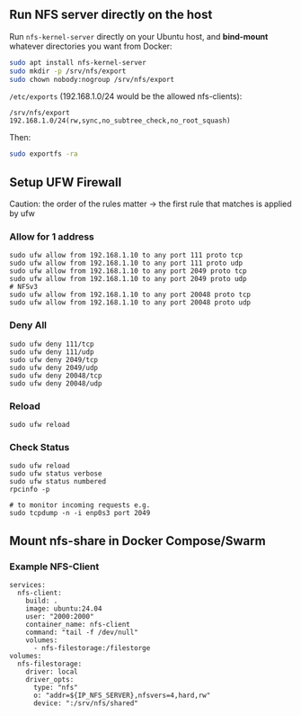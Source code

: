 ## Run NFS server directly on the host

Run `nfs-kernel-server` directly on your Ubuntu host, and **bind-mount** whatever directories you want from Docker:

```bash
sudo apt install nfs-kernel-server
sudo mkdir -p /srv/nfs/export
sudo chown nobody:nogroup /srv/nfs/export
```

`/etc/exports` (192.168.1.0/24 would be the allowed nfs-clients):

```
/srv/nfs/export 192.168.1.0/24(rw,sync,no_subtree_check,no_root_squash)
```

Then:

```bash
sudo exportfs -ra
```

## Setup UFW Firewall

Caution: the order of the rules matter -> the first rule that matches is applied by ufw

### Allow for 1 address
```
sudo ufw allow from 192.168.1.10 to any port 111 proto tcp
sudo ufw allow from 192.168.1.10 to any port 111 proto udp
sudo ufw allow from 192.168.1.10 to any port 2049 proto tcp
sudo ufw allow from 192.168.1.10 to any port 2049 proto udp
# NFSv3
sudo ufw allow from 192.168.1.10 to any port 20048 proto tcp
sudo ufw allow from 192.168.1.10 to any port 20048 proto udp
```

### Deny All
```
sudo ufw deny 111/tcp
sudo ufw deny 111/udp
sudo ufw deny 2049/tcp
sudo ufw deny 2049/udp
sudo ufw deny 20048/tcp
sudo ufw deny 20048/udp
```

### Reload
```
sudo ufw reload
```

### Check Status
```
sudo ufw reload
sudo ufw status verbose
sudo ufw status numbered
rpcinfo -p

# to monitor incoming requests e.g.
sudo tcpdump -n -i enp0s3 port 2049
```

## Mount nfs-share in Docker Compose/Swarm


### Example NFS-Client
```
services:
  nfs-client:
    build: .
    image: ubuntu:24.04
    user: "2000:2000"
    container_name: nfs-client
    command: "tail -f /dev/null"
    volumes:
      - nfs-filestorage:/filestorge
volumes:
  nfs-filestorage:
    driver: local
    driver_opts:
      type: "nfs"
      o: "addr=${IP_NFS_SERVER},nfsvers=4,hard,rw"
      device: ":/srv/nfs/shared"
```
